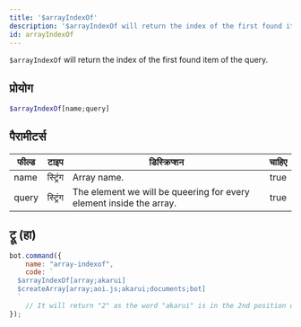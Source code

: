 ```yaml
---
title: '$arrayIndexOf'
description: '$arrayIndexOf will return the index of the first found item of the query.'
id: arrayIndexOf
---
```


`$arrayIndexOf` will return the index of the first found item of the query.

## प्रोयोग

```php
$arrayIndexOf[name;query]
```

## पैरामीटर्स

| फील्ड | टाइप     | डिस्क्रिप्शन                                                        | चाहिए |
| ----- | -------- | ------------------------------------------------------------------- |:-----:|
| name  | स्ट्रिंग | Array name.                                                         | true  |
| query | स्ट्रिंग | The element we will be queering for every element inside the array. | true  |

## ट्रू (हा)

```javascript
bot.command({
    name: "array-indexof",
    code: `
  $arrayIndexOf[array;akarui]
  $createArray[array;aoi.js;akarui;documents;bot]
  `
    // It will return "2" as the word "akarui" is in the 2nd position of the array.
});
```